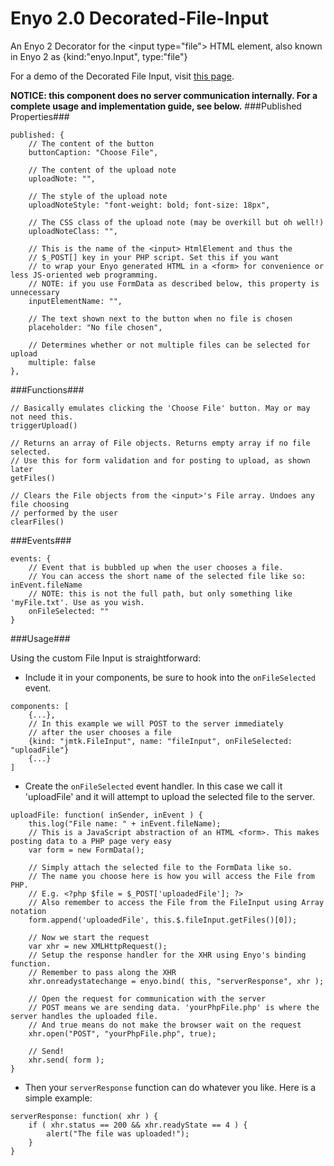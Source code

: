 Enyo 2.0 Decorated-File-Input
=============================

An Enyo 2 Decorator for the &lt;input type="file"> HTML element, also known in Enyo 2 as {kind:"enyo.Input", type:"file"}

For a demo of the Decorated File Input, visit <a href="http://www.cs.clemson.edu/~tkimmet/JMTK?page=fileInput">this page</a>.

<b>NOTICE: this component does no server communication internally. For a complete usage and implementation guide, see below.</b>
###Published Properties###
    
```
published: {
    // The content of the button
    buttonCaption: "Choose File",

    // The content of the upload note
    uploadNote: "",

	// The style of the upload note
    uploadNoteStyle: "font-weight: bold; font-size: 18px",
    
	// The CSS class of the upload note (may be overkill but oh well!)
    uploadNoteClass: "",
    
	// This is the name of the <input> HtmlElement and thus the
    // $_POST[] key in your PHP script. Set this if you want
    // to wrap your Enyo generated HTML in a <form> for convenience or less JS-oriented web programming.
    // NOTE: if you use FormData as described below, this property is unnecessary
    inputElementName: "",
    
	// The text shown next to the button when no file is chosen
    placeholder: "No file chosen",
    
    // Determines whether or not multiple files can be selected for upload
    multiple: false
},

```

###Functions###
```
// Basically emulates clicking the 'Choose File' button. May or may not need this.
triggerUpload()

// Returns an array of File objects. Returns empty array if no file selected.
// Use this for form validation and for posting to upload, as shown later
getFiles()

// Clears the File objects from the <input>'s File array. Undoes any file choosing
// performed by the user
clearFiles()
```

###Events###
```
events: {
	// Event that is bubbled up when the user chooses a file.
	// You can access the short name of the selected file like so: inEvent.fileName
	// NOTE: this is not the full path, but only something like 'myFile.txt'. Use as you wish.
	onFileSelected: ""
}
```

###Usage###

Using the custom File Input is straightforward:

* Include it in your components, be sure to hook into the `onFileSelected` event.

```
components: [
    {...},
    // In this example we will POST to the server immediately
    // after the user chooses a file
    {kind: "jmtk.FileInput", name: "fileInput", onFileSelected: "uploadFile"}
	{...}
]
```

* Create the `onFileSelected` event handler. In this case we call it 'uploadFile' and it will attempt to upload the selected file to the server.

```
uploadFile: function( inSender, inEvent ) {
	this.log("File name: " + inEvent.fileName);
	// This is a JavaScript abstraction of an HTML <form>. This makes posting data to a PHP page very easy
	var form = new FormData();

	// Simply attach the selected file to the FormData like so.
	// The name you choose here is how you will access the File from PHP.
	// E.g. <?php $file = $_POST['uploadedFile']; ?>
	// Also remember to access the File from the FileInput using Array notation
	form.append('uploadedFile', this.$.fileInput.getFiles()[0]);
	
	// Now we start the request
	var xhr = new XMLHttpRequest();
	// Setup the response handler for the XHR using Enyo's binding function.
	// Remember to pass along the XHR
	xhr.onreadystatechange = enyo.bind( this, "serverResponse", xhr );
	
	// Open the request for communication with the server
	// POST means we are sending data. 'yourPhpFile.php' is where the server handles the uploaded file.
	// And true means do not make the browser wait on the request
	xhr.open("POST", "yourPhpFile.php", true);
	
	// Send!
	xhr.send( form );
}
```

* Then your `serverResponse` function can do whatever you like. Here is a simple example:

```
serverResponse: function( xhr ) {
    if ( xhr.status == 200 && xhr.readyState == 4 ) {
    	alert("The file was uploaded!");
    }
}
```
